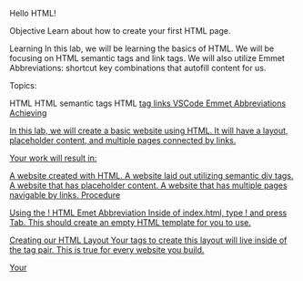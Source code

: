 Hello HTML!

Objective
Learn about how to create your first HTML page.

Learning
In this lab, we will be learning the basics of HTML. We will be focusing on HTML semantic tags and link tags. We will also utilize Emmet Abbreviations: shortcut key combinations that autofill content for us. 


Topics:

HTML
HTML semantic tags
HTML <a href> tag links
VSCode Emmet Abbreviations
Achieving

In this lab, we will create a basic website using HTML. It will have a layout, placeholder content, and multiple pages connected by 
<a href> links.

Your work will result in:

A website created with HTML.
A website laid out utilizing semantic div tags.
A website that has placeholder content.
A website that has multiple pages navigable by <a href> links.
Procedure

Using the ! HTML Emet Abbreviation
 Inside of index.html, type ! and press Tab.
 This should create an empty HTML template for you to use.


<!DOCTYPE html>
<html lang="en">
<head>
  <meta charset="UTF-8">
  <meta http-equiv="X-UA-Compatible" content="IE=edge">
  <meta name="viewport" content="width=device-width, initial-scale=1.0">
  <title>Document</title>
</head>
<body>
    
</body>
</html>



Creating our HTML Layout
 Your tags to create this layout will live inside of the <body> tag pair. This is true for every website you build.

 Your <title> tag should contain the name of the page. (Home, in this case).

 In our website, we will need the following semantic div tags: <header>, <nav>, and <main>. Be sure to include their closing tag.


Filling out placeholder content
 <header> Should contain a title for the page.

 <nav>Should contain at least three<a href>s that will navigate to other pages on the site. Leave them blank for now.

 <main> Should contain placeholder text and <img>s.

 To generate placeholder text in VSCode, type lorem100 and push Enter. This will generate 100 words of placeholder text. You can change 100 to be whatever amount of words you want. lorem5000 is also valid.

 To access placeholder images, here are a few options to try: Lorem Flickr, Placekitten. Lorem Picsum.



Creating multiple pages

 In the same directory as index.html, create another file named about.html

 In about.html, use the emet abbreviation again to generate the necessary HTML boiler plate.

 Inside of <body>, put in a <p> tag to inform us of which page we are on (About, in this case.)

 Create two more pages in the exact fashion you created about.html. These are your unique invention and should have unique names.
 Don't forget to change the <title> tag content to reflect which page the user is on.

Linking to our new pages
 Back in index.html, return to the <a href>s in <nav>.
 For the first <a href>, point the link to /about.html. Name this link "About".

 Fill out the other two <a href>s so that they correspond to the two additional pages that you created.

Review
The software should:

Have a Home page the user lands on.

The home page should contain the <header>, <nav>, and <main> semantic divs filled out with placeholder content.

Have multiple pages that can all be navigated to via the links in <nav>.

Going Further
Add <a href>s to your additional pages that allow the user to navigate back to the Home page.

Add different placeholder content to your additional pages. Utilize different semantic tags than those initially given.

Style your <a href>s to appear as buttons rather than links. 

You can research inline styles to do this. This will be bringing in CSS.

Style all of your semantic tags utilizing inline styles.